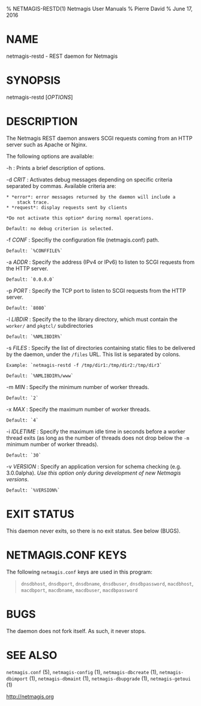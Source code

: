 % NETMAGIS-RESTD(1) Netmagis User Manuals
% Pierre David
% June 17, 2016

# NAME

netmagis-restd - REST daemon for Netmagis


# SYNOPSIS

netmagis-restd [*OPTIONS*]


# DESCRIPTION

The Netmagis REST daemon answers SCGI requests coming from an HTTP server
such as Apache or Nginx.

The following options are available:

-h
  : Prints a brief description of options.

-d *CRIT*
  : Activates debug messages depending on specific criteria separated
    by commas. Available criteria are:

	* *error*: error messages returned by the daemon will include a
		stack trace.
	* *request*: display requests sent by clients

    *Do not activate this option* during normal operations.

    Default: no debug criterion is selected.

-f *CONF*
  : Specifiy the configuration file (netmagis.conf) path.

    Default: `%CONFFILE%`

-a *ADDR*
  : Specify the address (IPv4 or IPv6) to listen to SCGI requests from
    the HTTP server.

    Default: `0.0.0.0`

-p *PORT*
  : Specify the TCP port to listen to SCGI requests from the HTTP server.

    Default: `8080`

-l *LIBDIR*
  : Specify the to the library directory, which must contain the
    `worker/` and `pkgtcl/` subdirectories

    Default: `%NMLIBDIR%`

-s *FILES*
  : Specify the list of directories containing static files to be delivered
    by the daemon, under the `/files` URL. This list is separated by colons.

    Example: `netmagis-restd -f /tmp/dir1:/tmp/dir2:/tmp/dir3`

    Default: `%NMLIBDIR%/www`

-m *MIN*
  : Specify the minimum number of worker threads.

    Default: `2`

-x *MAX*
  : Specify the maximum number of worker threads.

    Default: `4`

-i *IDLETIME*
  : Specify the maximum idle time in seconds before a worker thread exits
    (as long as the number of threads does not drop below the `-m`
    minimum number of worker threads).

    Default: `30`

-v *VERSION*
  : Specify an application version for schema checking (e.g. 3.0.0alpha).
    *Use this option only during development of new Netmagis versions*.

    Default: `%VERSION%`


# EXIT STATUS

This daemon never exits, so there is no exit status. See below (BUGS).


# NETMAGIS.CONF KEYS

The following `netmagis.conf` keys are used in this program:

  > `dnsdbhost`, `dnsdbport`, `dnsdbname`, `dnsdbuser`, `dnsdbpassword`,
  `macdbhost`, `macdbport`, `macdbname`, `macdbuser`, `macdbpassword`


# BUGS

The daemon does not fork itself. As such, it never stops.


# SEE ALSO

`netmagis.conf` (5),
`netmagis-config` (1),
`netmagis-dbcreate` (1),
`netmagis-dbimport` (1),
`netmagis-dbmaint` (1),
`netmagis-dbupgrade` (1),
`netmagis-getoui` (1)

<http://netmagis.org>
